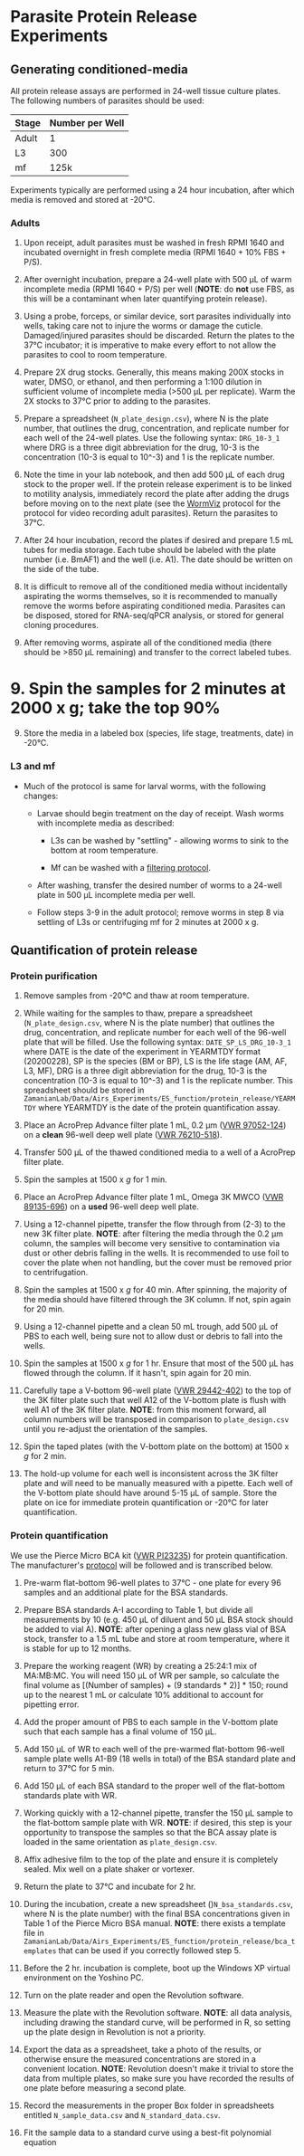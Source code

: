 # Parasite Protein Release Experiments

## Generating conditioned-media

All protein release assays are performed in 24-well tissue culture plates. The following numbers of parasites should be used:

  |Stage | Number per Well |
  |------|--------|
  |Adult |1       |
  |L3    |300     |
  |mf    |125k    |

Experiments typically are performed using a 24 hour incubation, after which media is removed and stored at -20°C.

### Adults

1. Upon receipt, adult parasites must be washed in fresh RPMI 1640 and incubated overnight in fresh complete media (RPMI 1640 + 10% FBS + P/S).

2. After overnight incubation, prepare a 24-well plate with 500 μL of warm incomplete media (RPMI 1640 + P/S) per well (**NOTE**: do **not** use FBS, as this will be a contaminant when later quantifying protein release).

2. Using a probe, forceps, or similar device, sort parasites individually into wells, taking care not to injure the worms or damage the cuticle. Damaged/injured parasites should be discarded. Return the plates to the 37°C incubator; it is imperative to make every effort to not allow the parasites to cool to room temperature.

3. Prepare 2X drug stocks. Generally, this means making 200X stocks in water, DMSO, or ethanol, and then performing a 1:100 dilution in sufficient volume of incomplete media (>500 μL per replicate). Warm the 2X stocks to 37°C prior to adding to the parasites.

4. Prepare a spreadsheet (`N_plate_design.csv`), where N is the plate number, that outlines the drug, concentration, and replicate number for each well of the 24-well plates. Use the following syntax: `DRG_10-3_1` where DRG is a three digit abbreviation for the drug, 10-3 is the concentration (10-3 is equal to 10^-3) and 1 is the replicate number.

5. Note the time in your lab notebook, and then add 500 μL of each drug stock to the proper well. If the protein release experiment is to be linked to motility analysis, immediately record the plate after adding the drugs before moving on to the next plate (see the [WormViz](../wormviz/wormviz.md) protocol for the protocol for video recording adult parasites). Return the parasites to 37°C.

6. After 24 hour incubation, record the plates if desired and prepare 1.5 mL tubes for media storage. Each tube should be labeled with the plate number (i.e. BmAF1) and the well (i.e. A1). The date should be written on the side of the tube.

7. It is difficult to remove all of the conditioned media without incidentally aspirating the worms themselves, so it is recommended to manually remove the worms before aspirating conditioned media. Parasites can be disposed, stored for RNA-seq/qPCR analysis, or stored for general cloning procedures.

8. After removing worms, aspirate all of the conditioned media (there should be >850 μL remaining) and transfer to the correct labeled tubes.

# 9. Spin the samples for 2 minutes at 2000 x g; take the top 90% 

9. Store the media in a labeled box (species, life stage, treatments, date) in -20°C.

### L3 and mf

- Much of the protocol is same for larval worms, with the following changes:

  - Larvae should begin treatment on the day of receipt. Wash worms with incomplete media as described:

    - L3s can be washed by "settling" - allowing worms to sink to the bottom at room temperature.

    - Mf can be washed with a [filtering protocol](../parasite_culture/mf_cleaning.md).

  - After washing, transfer the desired number of worms to a 24-well plate in 500 μL incomplete media per well.

  - Follow steps 3-9 in the adult protocol; remove worms in step 8 via settling of L3s or centrifuging mf for 2 minutes at 2000 x g.

## Quantification of protein release

### Protein purification

1. Remove samples from -20°C and thaw at room temperature.

2. While waiting for the samples to thaw, prepare a spreadsheet (`N_plate_design.csv`, where N is the plate number) that outlines the drug, concentration, and replicate number for each well of the 96-well plate that will be filled. Use the following syntax: `DATE_SP_LS_DRG_10-3_1` where DATE is the date of the experiment in YEARMTDY format (20200228), SP is the species (BM or BP), LS is the life stage (AM, AF, L3, MF), DRG is a three digit abbreviation for the drug, 10-3 is the concentration (10-3 is equal to 10^-3) and 1 is the replicate number. This spreadsheet should be stored in `ZamanianLab/Data/Airs_Experiments/ES_function/protein_release/YEARMTDY` where YEARMTDY is the date of the protein quantification assay.

3. Place an AcroPrep Advance filter plate 1 mL, 0.2 μm (<a href="https://us.vwr.com/store/product?keyword=97052-124" target="blank">VWR 97052-124</a>) on a **clean** 96-well deep well plate (<a href="https://us.vwr.com/store/product/24523767/vwr-96-well-deep-well-plates-polypropylene" target="blank">VWR 76210-518</a>).

2. Transfer 500 μL of the thawed conditioned media to a well of a AcroPrep filter plate.

3. Spin the samples at 1500 x *g* for 1 min.

4. Place an AcroPrep Advance filter plate 1 mL, Omega 3K MWCO (<a href="https://us.vwr.com/store/product?keyword=97052-124" target="blank">VWR 89135-696</a>) on a **used** 96-well deep well plate.



5. Using a 12-channel pipette, transfer the flow through from (2-3) to the new 3K filter plate. **NOTE**: after filtering the media through the 0.2 μm column, the samples will become very sensitive to contamination via dust or other debris falling in the wells. It is recommended to use foil to cover the plate when not handling, but the cover must be removed prior to centrifugation.

6. Spin the samples at 1500 x *g* for 40 min. After spinning, the majority of the media should have filtered through the 3K column. If not, spin again for 20 min.

8. Using a 12-channel pipette and a clean 50 mL trough, add 500 μL of PBS to each well, being sure not to allow dust or debris to fall into the wells.

9. Spin the samples at 1500 x *g* for 1 hr. Ensure that most of the 500 μL has flowed through the column. If it hasn't, spin again for 20 min.

10. Carefully tape a V-bottom 96-well plate (<a href="https://us.vwr.com/store/product/4949779/96-well-microtitration-plates-corning" target="blank">VWR 29442-402</a>) to the top of the 3K filter plate such that well A12 of the V-bottom plate is flush with well A1 of the 3K filter plate. **NOTE**: from this moment forward, all column numbers will be transposed in comparison to `plate_design.csv` until you re-adjust the orientation of the samples.

11. Spin the taped plates (with the V-bottom plate on the bottom) at 1500 x *g* for 2 min.

12. The hold-up volume for each well is inconsistent across the 3K filter plate and will need to be manually measured with a pipette. Each well of the V-bottom plate should have around 5-15 μL of sample. Store the plate on ice for immediate protein quantification or -20°C for later quantification.

### Protein quantification

We use the Pierce Micro BCA kit (<a href="https://us.vwr.com/store/product/11807723/piercetm-micro-bcatm-protein-assay-kit-and-reagents-thermo-scientific" target="blank">VWR PI23235</a>) for protein quantification. The manufacturer's [protocol](https://assets.thermofisher.com/TFS-Assets/LSG/manuals/MAN0011237_Micro_BCA_Protein_Asy_UG.pdf) will be followed and is transcribed below.

1. Pre-warm flat-bottom 96-well plates to 37°C - one plate for every 96 samples and an additional plate for the BSA standards.

2. Prepare BSA standards A-I according to Table 1, but divide all measurements by 10 (e.g. 450 μL of diluent and 50 μL BSA stock should be added to vial A). **NOTE**: after opening a glass new glass vial of BSA stock, transfer to a 1.5 mL tube and store at room temperature, where it is stable for up to 12 months.

3. Prepare the working reagent (WR) by creating a 25:24:1 mix of MA:MB:MC. You will need 150 μL of WR per sample, so calculate the final volume as [(Number of samples) + (9 standards * 2)] * 150; round up to the nearest 1 mL or calculate 10% additional to account for pipetting error.

4. Add the proper amount of PBS to each sample in the V-bottom plate such that each sample has a final volume of 150 μL.

5. Add 150 μL of WR to each well of the pre-warmed flat-bottom 96-well sample plate wells A1-B9 (18 wells in total) of the BSA standard plate and return to 37°C for 5 min.

6. Add 150 μL of each BSA standard to the proper well of the flat-bottom standards plate with WR.

7. Working quickly with a 12-channel pipette, transfer the 150 μL sample to the flat-bottom sample plate with WR. **NOTE**: if desired, this step is your opportunity to transpose the samples so that the BCA assay plate is loaded in the same orientation as `plate_design.csv`.

8. Affix adhesive film to the top of the plate and ensure it is completely sealed. Mix well on a plate shaker or vortexer.

9. Return the plate to 37°C and incubate for 2 hr.

10. During the incubation, create a new spreadsheet ()`N_bsa_standards.csv`, where N is the plate number) with the final BSA concentrations given in Table 1 of the Pierce Micro BSA manual. **NOTE**: there exists a template file in `ZamanianLab/Data/Airs_Experiments/ES_function/protein_release/bca_templates` that can be used if you correctly followed step 5.

11. Before the 2 hr. incubation is complete, boot up the Windows XP virtual environment on the Yoshino PC.

12. Turn on the plate reader and open the Revolution software.

13. Measure the plate with the Revolution software. **NOTE**: all data analysis, including drawing the standard curve, will be performed in R, so setting up the plate design in Revolution is not a priority.

14. Export the data as a spreadsheet, take a photo of the results, or otherwise ensure the measured concentrations are stored in a convenient location. **NOTE**: Revolution doesn't make it trivial to store the data from multiple plates, so make sure you have recorded the results of one plate before measuring a second plate.

15. Record the measurements in the proper Box folder in spreadsheets entitled `N_sample_data.csv` and `N_standard_data.csv`.

16. Fit the sample data to a standard curve using a best-fit polynomial equation
